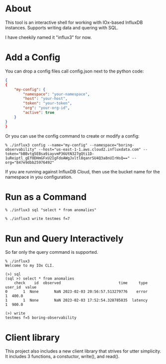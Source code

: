 # About
This tool is an interactive shell for working with IOx-based InfluxDB instances. Supports writing data and quering with SQL.

I have cheekily named it "influx3" for now.

# Add a Config
You can drop a config files call config.json next to the python code: 

```json
{
{
    "my-config": {
        "namespace": "your-namespace",
        "host": "your-host",
        "token": "your-token",
        "org": "your-org-id",
        "active": true
    }
}
}
```

Or you can use the config command to create or modify a config:
```
% ./influx3 config --name="my-config" --namespace="boring-observability" --host="us-east-1-1.aws.cloud2.influxdata.com" --token="bBBvtg5EBsa9iayvmP36UtN327gQti1D-1uReiptl_gEfODHmGFxU2IgFdoAWgJxltl8qanrSU4Q3a8nUIrHsQ==" --org="847e9dbb25976492"
```

If you are running against InfluxDB Cloud, then use the bucket name for the namespace in you configuration.

# Run as a Command
```
% ./influx3 sql "select * from anomalies"
```

```
% ./influx3 write testmes f=7 
```

# Run and Query Interactively
So far only the query command is supported.

```
% ./influx3
Welcome to my IOx CLI.

(>) sql
(sql >) select * from anomalies
    check    id  observed                          time     type user_id  value
0       1  None       NaN 2023-02-03 20:56:57.513279776    error       1  400.0
1       1  None       NaN 2023-02-03 17:52:54.328785835  latency       1  900.0
```

```
(>) write 
testmes f=5 boring-observability
```

# Client library
This project also includes a new client library that strives for utter simplicity. It includes 3 functions, a constuctor, write(), and read().